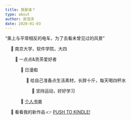 ```yaml
---
title: 我是谁？
type: about
author: 郭浩滨
date: 2020-01-03
---
```




“乘上与平常相反的电车，为了去看未曾见过的风景” 

&emsp; 🍥 南京大学，软件学院，大四

&emsp;&emsp;  🍥 一点点&贡茶爱好者

&emsp;&emsp; &emsp;  🍥 日漫痴

&emsp;&emsp; &emsp; &emsp;  🍥 给自己准备点生活素材，长胖十斤，每天喝四杯水

&emsp;&emsp; &emsp; &emsp; &emsp;  🍥 坚持运动，好好学习

&emsp;&emsp; &emsp;  🍥 [个人书单](https://aneureka.github.io/2018/10/12/reading-list)

&emsp; 🍥 看看我的新作品 👉 [PUSH TO KINDLE!](https://github.com/Aneureka/push-to-kindle)

